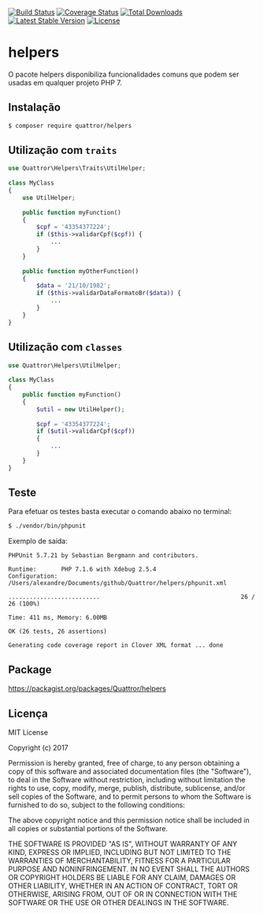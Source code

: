 [![Build Status](https://travis-ci.org/Quattror/helpers.svg?branch=master)](https://travis-ci.org/Quattror/helpers)
[![Coverage Status](https://coveralls.io/repos/github/Quattror/helpers/badge.svg)](https://coveralls.io/github/Quattror/helpers)
[![Total Downloads](https://poser.pugx.org/motamonteiro/helpers/downloads)](https://packagist.org/packages/motamonteiro/helpers)
[![Latest Stable Version](https://poser.pugx.org/motamonteiro/helpers/v/stable)](https://packagist.org/packages/motamonteiro/helpers)
[![License](https://poser.pugx.org/motamonteiro/helpers/license)](https://packagist.org/packages/motamonteiro/helpers)

# helpers

O pacote helpers disponibiliza funcionalidades comuns que podem ser usadas em qualquer projeto PHP 7.

## Instalação

```sh
$ composer require quattror/helpers

```

## Utilização com  `traits`

```php
use Quattror\Helpers\Traits\UtilHelper;
 
class MyClass
{
    use UtilHelper;
    
    public function myFunction()
    {
        $cpf = '43354377224';
        if ($this->validarCpf($cpf)) {
            ...
        }
    }
    
    public function myOtherFunction()
    {
        $data = '21/10/1982';
        if ($this->validarDataFormatoBr($data)) {
            ...
        }
    }
}
```

## Utilização com `classes`

```php
use Quattror\Helpers\UtilHelper;
 
class MyClass
{
    public function myFunction()
    {
        $util = new UtilHelper();
        
        $cpf = '43354377224';
        if ($util->validarCpf($cpf))
        {
            ...
        }
    }
}
```

## Teste

Para efetuar os testes basta executar o comando abaixo no terminal:

```sh
$ ./vendor/bin/phpunit
```

Exemplo de saída:

```
PHPUnit 5.7.21 by Sebastian Bergmann and contributors.

Runtime:       PHP 7.1.6 with Xdebug 2.5.4
Configuration: /Users/alexandre/Documents/github/Quattror/helpers/phpunit.xml

..........................                                        26 / 26 (100%)

Time: 411 ms, Memory: 6.00MB

OK (26 tests, 26 assertions)

Generating code coverage report in Clover XML format ... done

```

## Package

https://packagist.org/packages/Quattror/helpers

## Licença

MIT License

Copyright (c) 2017 

Permission is hereby granted, free of charge, to any person obtaining a copy
of this software and associated documentation files (the "Software"), to deal
in the Software without restriction, including without limitation the rights
to use, copy, modify, merge, publish, distribute, sublicense, and/or sell
copies of the Software, and to permit persons to whom the Software is
furnished to do so, subject to the following conditions:

The above copyright notice and this permission notice shall be included in all
copies or substantial portions of the Software.

THE SOFTWARE IS PROVIDED "AS IS", WITHOUT WARRANTY OF ANY KIND, EXPRESS OR
IMPLIED, INCLUDING BUT NOT LIMITED TO THE WARRANTIES OF MERCHANTABILITY,
FITNESS FOR A PARTICULAR PURPOSE AND NONINFRINGEMENT. IN NO EVENT SHALL THE
AUTHORS OR COPYRIGHT HOLDERS BE LIABLE FOR ANY CLAIM, DAMAGES OR OTHER
LIABILITY, WHETHER IN AN ACTION OF CONTRACT, TORT OR OTHERWISE, ARISING FROM,
OUT OF OR IN CONNECTION WITH THE SOFTWARE OR THE USE OR OTHER DEALINGS IN THE
SOFTWARE.
